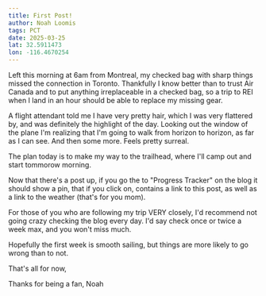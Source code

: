 ```yaml
---
title: First Post!
author: Noah Loomis
tags: PCT
date: 2025-03-25
lat: 32.5911473
lon: -116.4670254
---
```


Left this morning at 6am from Montreal, my checked bag with sharp things missed the connection in Toronto. Thankfully I know better than to trust Air Canada and to put anything irreplaceable in a checked bag, so a trip to REI when I land in an hour should be able to replace my missing gear.

A flight attendant told me I have very pretty hair, which I was very flattered by, and was definitely the highlight of the day. Looking out the window of the plane I'm realizing that I'm going to walk from horizon to horizon, as far as I can see. And then some more. Feels pretty surreal.

The plan today is to make my way to the trailhead, where I'll camp out and start tommorow morning.

Now that there's a post up, if you go the to "Progress Tracker" on the blog it should show a pin, that if you click on, contains a link to this post, as well as a link to the weather (that's for you mom). 

For those of you who are following my trip VERY closely, I'd recommend not going crazy checking the blog every day. I'd say check once or twice a week max, and you won't miss much.

Hopefully the first week is smooth sailing, but things are more likely to go wrong than to not.

That's all for now,

Thanks for being a fan,
Noah
